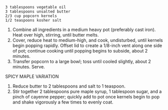     3 tablespoons vegetable oil
    3 tablespoons unsalted butter
    2/3 cup popcorn kernels
    1/2 teaspoons kosher salt

1. Combine all ingredients in a medium heavy pot (preferably cast iron). Heat over high, stirring, until butter melts.
2. Cover, reduce heat to medium-high, and cook, undisturbed, until kernels begin popping rapidly. Offset lid to create a 1/8-inch vent along one side of pot; continue cooking until popping begins to subside, about 2 minutes.
3. Transfer popcorn to a large bowl; toss until cooled slightly, about 2 minutes. Serve.


SPICY MAPLE VARIATION 

1. Reduce butter to 2 tablespoons and salt to 1 teaspoon. 
2. Stir together 2 tablespoons pure maple syrup, 1 tablespoon sugar, and a pinch of cayenne pepper; quickly add to pot once kernels begin to pop and shake vigorously a few times to evenly coat.

